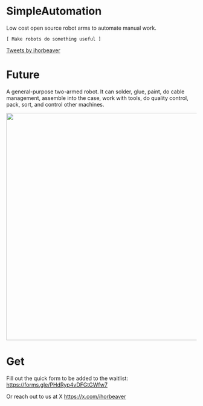 # SimpleAutomation

<p align="center" style="font-family: 'Press Start 2P', monospace;">
   <p >Low cost open source robot arms to automate manual work.</p>
</p>

<!-- Slogan -->
<p style="font-family: monospace;">
   <code>[ Make robots do something useful ]</code>
</p>

<p >
<a class="twitter-timeline" data-width="500" data-height="500" href="https://twitter.com/ihorbeaver?ref_src=twsrc%5Etfw">Tweets by ihorbeaver</a> <script async src="https://platform.twitter.com/widgets.js" charset="utf-8"></script>
</p>

<p style="font-family: 'Press Start 2P', monospace;">
   <h1 >Future</h1>
   <p >A general-purpose two-armed robot. It can solder, glue, paint, do cable management, assemble into the case, work with tools, do quality control, pack, sort, and control other machines.</p>
</p>

<p  style="font-family: 'Press Start 2P', monospace;">
<img src="https://github.com/user-attachments/assets/e856b9e8-f089-46fa-a32c-edd7e769fc44" width="600">
</p>

<p style="font-family: 'Press Start 2P', monospace;">
   <h1>Get</h1>

</p>
   <p align="left">Fill out the quick form to be added to the waitlist: <a href="https://forms.gle/PHdRyp4vDFGtGWfw7">https://forms.gle/PHdRyp4vDFGtGWfw7</a>
   </p>
   <p align="left">
Or reach out to us at X
<a href="https://x.com/ihorbeaver">https://x.com/ihorbeaver</a>

   </p>

#
